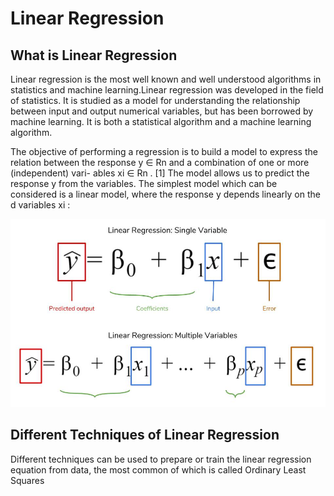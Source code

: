 
# Linear Regression

## What is Linear Regression
Linear regression is the most well known and well understood algorithms in statistics and machine learning.Linear regression was developed in the field of statistics. It is studied as a model for understanding the relationship between input and output numerical variables, but has been borrowed by machine learning. It is both a statistical algorithm and a machine learning algorithm.

The objective of performing a regression is to build a model to express the relation between the response y ∈ Rn and a combination of one or more (independent) vari- ables xi ∈ Rn . [1] The model allows us to predict the response y from the variables. The simplest model which can be considered is a linear model, where the response y depends linearly on the d variables xi :

![](https://github.com/Jean-njoroge/Machine-Learning-Resources/blob/master/Images/linear_regression.jpg)

## Different Techniques of Linear Regression
Different techniques can be used to prepare or train the linear regression equation from data, the most common of which is called Ordinary Least Squares

